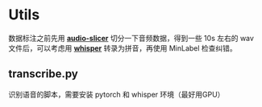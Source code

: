 # Utils

数据标注之前先用 **[audio-slicer](https://github.com/openvpi/audio-slicer)** 切分一下音频数据，得到一些 10s 左右的 wav 文件后，可以考虑用 **[
whisper](https://github.com/openai/whisper)** 转录为拼音，再使用 MinLabel 检查纠错。

## transcribe.py

识别语音的脚本，需要安装 pytorch 和 whisper 环境（最好用GPU）
